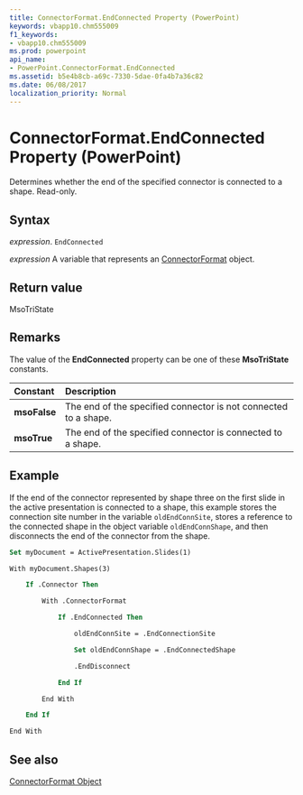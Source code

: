 ```yaml
---
title: ConnectorFormat.EndConnected Property (PowerPoint)
keywords: vbapp10.chm555009
f1_keywords:
- vbapp10.chm555009
ms.prod: powerpoint
api_name:
- PowerPoint.ConnectorFormat.EndConnected
ms.assetid: b5e4b8cb-a69c-7330-5dae-0fa4b7a36c82
ms.date: 06/08/2017
localization_priority: Normal
---
```



# ConnectorFormat.EndConnected Property (PowerPoint)

Determines whether the end of the specified connector is connected to a shape. Read-only.


## Syntax

 _expression_. `EndConnected`

_expression_ A variable that represents an [ConnectorFormat](./PowerPoint.ConnectorFormat.md) object.


## Return value

MsoTriState


## Remarks

The value of the  **EndConnected** property can be one of these **MsoTriState** constants.



|Constant|Description|
|:-----|:-----|
|**msoFalse**| The end of the specified connector is not connected to a shape.|
|**msoTrue**| The end of the specified connector is connected to a shape.|

## Example

If the end of the connector represented by shape three on the first slide in the active presentation is connected to a shape, this example stores the connection site number in the variable  `oldEndConnSite`, stores a reference to the connected shape in the object variable  `oldEndConnShape`, and then disconnects the end of the connector from the shape.


```vb
Set myDocument = ActivePresentation.Slides(1)

With myDocument.Shapes(3)

    If .Connector Then

        With .ConnectorFormat

            If .EndConnected Then

                oldEndConnSite = .EndConnectionSite

                Set oldEndConnShape = .EndConnectedShape

                .EndDisconnect

            End If

        End With

    End If

End With
```


## See also


[ConnectorFormat Object](PowerPoint.ConnectorFormat.md)

